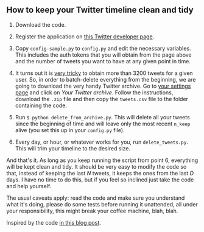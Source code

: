 ## How to keep your Twitter timeline clean and tidy

1. Download the code.

2. Register the application on [this Twitter developer page](https://apps.twitter.com/).

3. Copy <code>config-sample.py</code> to <code>config.py</code> and edit the necessary variables. This includes the auth tokens that you will obtain from the page above and the number of tweets you want to have at any given point in time.

4. It turns out it is [very tricky](https://stackoverflow.com/questions/8471489/find-all-tweets-from-a-user-not-just-the-first-3-200) to obtain more than 3200 tweets for a given user. So, in order to batch-delete everything from the beginning, we are going to download the very handy Twitter archive. Go to [your settings page](https://twitter.com/settings/account) and click on *Your Twitter archive*. Follow the instructions, download the <code>.zip</code> file and then copy the <code>tweets.csv</code> file to the folder containing the code.

5. Run <code>$ python delete_from_archive.py</code>. This will delete all your tweets since the beginning of time and will leave only the most recent <code>n_keep</code> alive (you set this up in your <code>config.py</code> file).

6. Every day, or hour, or whatever works for you, run <code>delete_tweets.py</code>. This will trim your timeline to the desired size.

And that's it. As long as you keep running the script from point 6, everything will be kept clean and tidy. It should be very easy to modify the code so that, instead of keeping the last *N* tweets, it keeps the ones from the last *D* days. I have no time to do this, but if you feel so inclined just take the code and help yourself.

The usual caveats apply: read the code and make sure you understand what it's doing, please do some tests before running it unattended, all under your responsibility, this might break your coffee machine, blah, blah.

Inspired by the code [in this blog post](http://www.mathewinkson.com/2015/03/delete-old-tweets-selectively-using-python-and-tweepy).

